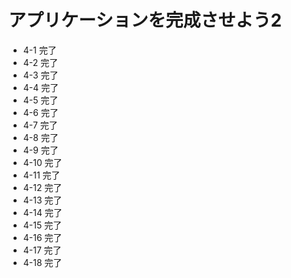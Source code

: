 # アプリケーションを完成させよう2
- 4-1 完了
- 4-2 完了
- 4-3 完了
- 4-4 完了
- 4-5 完了
- 4-6 完了
- 4-7 完了
- 4-8 完了
- 4-9 完了
- 4-10 完了
- 4-11 完了
- 4-12 完了
- 4-13 完了
- 4-14 完了
- 4-15 完了
- 4-16 完了
- 4-17 完了
- 4-18 完了